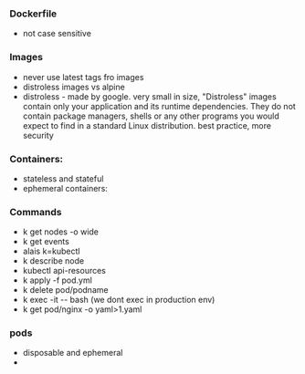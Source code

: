 ### Dockerfile
- not case sensitive

### Images
- never use latest tags fro images
- distroless images vs alpine
- distroless - made by google. very small in size, "Distroless" images contain only your application and its runtime dependencies. They do not contain package managers, shells or any other programs you would expect to find in a standard Linux distribution. best practice, more security

### Containers:

- stateless and stateful
- ephemeral containers: 

### Commands
- k get nodes -o wide
- k get events
- alais k=kubectl
- k describe node
- kubectl api-resources
- k apply -f pod.yml
- k delete pod/podname
- k exec -it -- bash (we dont exec in production env)
- k get pod/nginx -o yaml>1.yaml

### pods
- disposable and ephemeral
- 
